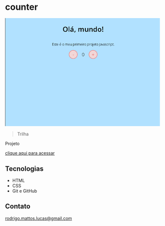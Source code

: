 # counter


![preview](./preview.png)

> Trilha 

Projeto 

[clique aqui para acessar](https://rodrigomlucas.github.io/counter)


## Tecnologias

- HTML
- CSS
- Git e GitHub


## Contato

rodrigo.mattos.lucas@gmail.com
